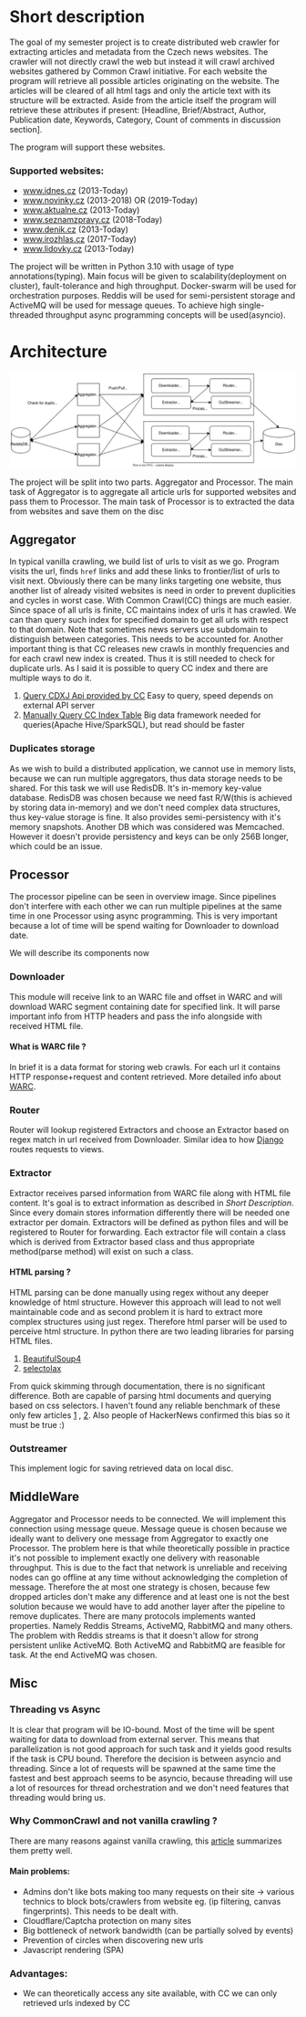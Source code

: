 # Short description

The goal of my semester project is to create distributed web crawler
for extracting articles and metadata from the Czech news websites.
The crawler will not directly crawl the web but instead it will crawl archived websites
gathered by Common Crawl initiative.
For each website the program will retrieve all possible articles originating on the website.
The articles will be cleared of all html tags and only the article text with its structure will be
extracted.
Aside from the article itself the program will retrieve these attributes if
present: [Headline, Brief/Abstract, Author, Publication date, Keywords,
Category, Count of comments in discussion section].

The program will support these websites.

### Supported websites:

- www.idnes.cz (2013-Today)
- www.novinky.cz (2013-2018) OR (2019-Today)
- www.aktualne.cz (2013-Today)
- www.seznamzpravy.cz (2018-Today)
- www.denik.cz (2013-Today)
- www.irozhlas.cz (2017-Today)
- www.lidovky.cz (2013-Today)

The project will be written in Python 3.10 with usage of type annotations(typing).
Main focus will be given to scalability(deployment on cluster), fault-tolerance and high throughput.
Docker-swarm will be used for orchestration purposes. Reddis will be used for semi-persistent storage and
ActiveMQ will be used for message queues. To achieve high single-threaded throughput async programming
concepts will be used(asyncio).

# Architecture

![Architecture](./Pipeline.drawio.svg)

The project will be split into two parts. Aggregator and Processor.
The main task of Aggregator is to aggregate all article urls for supported websites and pass them to Processor.
The main task of Processor is to extracted the data from websites and save them on the disc

## Aggregator

In typical vanilla crawling, we build list of urls to visit as we go. Program visits the url, finds `href` links
and add these links to frontier/list of urls to visit next. Obviously there can be many links targeting one website,
thus another list of already visited websites is need in order to prevent duplicities and cycles in worst case.
With Common Crawl(CC) things are much easier. Since space of all urls is finite, CC maintains index
of urls it has crawled.
We can than query such index for specified domain to get all urls with respect
to that domain. Note that sometimes news servers use subdomain to distinguish between categories.
This needs to be accounted for. Another important thing is that CC releases new crawls in monthly
frequencies and for each crawl new index is created. Thus it is still needed to check for duplicate urls.
As I said it is possible to query CC index and there are multiple ways to do it.

1. [Query CDXJ Api provided by CC](https://pywb.readthedocs.io/en/latest/manual/cdxserver_api.html#api-reference)
   Easy to query, speed depends on external API server
2. [Manually Query CC Index Table](https://github.com/commoncrawl/cc-index-table/blob/master/README.md)
   Big data framework needed for queries(Apache Hive/SparkSQL), but read should be faster

### Duplicates storage

As we wish to build a distributed application, we cannot use in memory lists, because we can run multiple
aggregators, thus data storage needs to be shared. For this task we will use RedisDB. It's in-memory key-value
database. RedisDB was chosen because we need fast R/W(this is achieved by storing data in-memory) and
we don't need complex data structures, thus key-value storage is fine. It also provides semi-persistency with it's
memory snapshots. Another DB which was considered was Memcached. However it doesn't provide persistency and keys
can be only 256B longer, which could be an issue.

## Processor

The processor pipeline can be seen in overview image. Since pipelines don't interfere with each other
we can run multiple pipelines at the same time in one Processor using async programming.
This is very important because a lot of time will be spend waiting for Downloader to download date.

We will describe its components now

### Downloader

This module will receive link to an WARC file and offset in WARC and will download WARC segment containing date for
specified link. It will parse important info from HTTP headers and pass the info alongside with received HTML file.

#### What is WARC file ?

In brief it is a data format for storing web crawls. For each url it contains HTTP response+request
and content retrieved.
More detailed info about [WARC](https://archive-it.org/blog/post/the-stack-warc-file/).

### Router

Router will lookup registered Extractors and choose an Extractor based on regex match in url received from Downloader.
Similar idea to how [Django](https://www.djangoproject.com/) routes requests to views.

### Extractor

Extractor receives parsed information from WARC file along with HTML file content.
It's goal is to extract information as described in _Short Description_. Since every domain
stores information differently there will be needed one extractor per domain. Extractors will be defined
as python files and will be registered to Router for forwarding. Each extractor file will contain a class
which is derived from Extractor based class and thus appropriate method(parse method) will exist on such a class.

#### HTML parsing ?

HTML parsing can be done manually using regex without any deeper knowledge of html structure.
However this approach will lead to not well maintainable code and as second problem it is hard
to extract more complex structures using just regex. Therefore html parser will be used to perceive
html structure.
In python there are two leading libraries for parsing HTML files.

1. [BeautifulSoup4](https://www.crummy.com/software/BeautifulSoup/bs4/doc)
2. [selectolax](https://selectolax.readthedocs.io/en/latest/lexbor.html)

From quick skimming through documentation, there is no significant difference.
Both are capable of parsing html documents and querying based on css selectors.
I haven't found any reliable benchmark of these only few articles [1](https://medium.com/@ArtMyftiu/web-data-extraction-in-its-multitudes-using-python-b5849b92931c) , [2](https://rushter.com/blog/python-fast-html-parser/). Also people of HackerNews confirmed this bias so it must be true :)

### Outstreamer

This implement logic for saving retrieved data on local disc.

## MiddleWare

Aggregator and Processor needs to be connected. We will implement this connection using message queue.
Message queue is chosen because we ideally want to delivery one message from Aggregator to exactly one Processor.
The problem here is that while theoretically possible in practice it's not possible to implement exactly one delivery
with reasonable throughput. This is due to the fact that network is unreliable and receiving nodes can go offline
at any time without acknowledging the completion of message. Therefore the at most one strategy is chosen, because
few dropped articles don't make any difference and at least one is not the best solution because we would have to
add another layer after the pipeline to remove duplicates. There are many protocols implements wanted properties.
Namely Reddis Streams, ActiveMQ, RabbitMQ and many others. The problem with Reddis streams is that it doesn't
allow for strong persistent unlike ActiveMQ. Both ActiveMQ and RabbitMQ are feasible for task. At the end ActiveMQ
was chosen.

## Misc

### Threading vs Async

It is clear that program will be IO-bound. Most of the time will be spent waiting for data to download from external
server. This means that parallelization is not good approach for such task and it yields good results
if the task is CPU bound. Therefore the decision is between asyncio and threading.
Since a lot of requests will be spawned at the same time the fastest and best approach seems to be asyncio,
because threading will use a lot of resources for thread orchestration and we don't need features that threading
would bring us.

### Why CommonCrawl and not vanilla crawling ?

There are many reasons against vanilla crawling,
this [article](https://scrapeops.io/blog/the-state-of-web-scraping-2022/) summarizes them pretty well.

#### Main problems:

- Admins don't like bots making too many requests on their site -> various technics to block bots/crawlers from website eg. (ip filtering, canvas fingerprints). This needs to be dealt with.
- Cloudflare/Captcha protection on many sites
- Big bottleneck of network bandwidth (can be partially solved by events)
- Prevention of circles when discovering new urls
- Javascript rendering (SPA)

### Advantages:

- We can theoretically access any site available, with CC we can only retrieved urls indexed by CC
